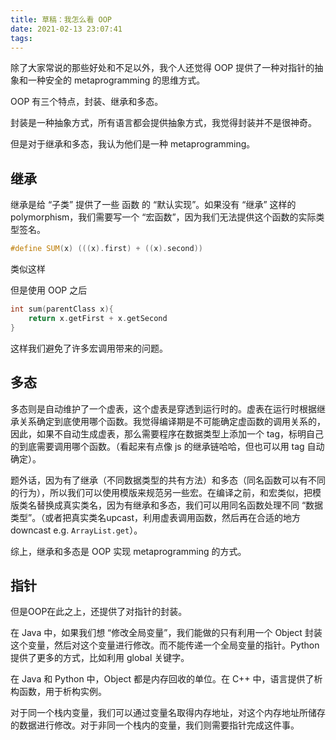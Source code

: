 ```yaml
---
title: 草稿：我怎么看 OOP
date: 2021-02-13 23:07:41
tags:
---
```


除了大家常说的那些好处和不足以外，我个人还觉得 OOP 提供了一种对指针的抽象和一种安全的 metaprogramming 的思维方式。

OOP 有三个特点，封装、继承和多态。

封装是一种抽象方式，所有语言都会提供抽象方式，我觉得封装并不是很神奇。

但是对于继承和多态，我认为他们是一种 metaprogramming。

## 继承

继承是给 “子类” 提供了一些 函数 的 “默认实现”。如果没有 “继承” 这样的 polymorphism，我们需要写一个 “宏函数”，因为我们无法提供这个函数的实际类型签名。

```c++
#define SUM(x) (((x).first) + ((x).second))
```

类似这样

但是使用 OOP 之后

```c++
int sum(parentClass x){
	return x.getFirst + x.getSecond
}
```

这样我们避免了许多宏调用带来的问题。

## 多态

多态则是自动维护了一个虚表，这个虚表是穿透到运行时的。虚表在运行时根据继承关系确定到底使用哪个函数。我觉得编译期是不可能确定虚函数的调用关系的，因此，如果不自动生成虚表，那么需要程序在数据类型上添加一个 tag，标明自己的到底需要调用哪个函数。（看起来有点像 js 的继承链哈哈，但也可以用 tag 自动确定）。

题外话，因为有了继承（不同数据类型的共有方法）和多态（同名函数可以有不同的行为），所以我们可以使用模版来规范另一些宏。在编译之前，和宏类似，把模版类名替换成真实类名，因为有继承和多态，我们可以用同名函数处理不同 “数据类型”。（或者把真实类名upcast，利用虚表调用函数，然后再在合适的地方downcast e.g. `ArrayList.get`）。

综上，继承和多态是 OOP 实现 metaprogramming 的方式。

## 指针

但是OOP在此之上，还提供了对指针的封装。

在 Java 中，如果我们想 “修改全局变量”，我们能做的只有利用一个 Object 封装这个变量，然后对这个变量进行修改。而不能传递一个全局变量的指针。Python 提供了更多的方式，比如利用 global 关键字。

在 Java 和 Python 中，Object 都是内存回收的单位。在 C++ 中，语言提供了析构函数，用于析构实例。

对于同一个栈内变量，我们可以通过变量名取得内存地址，对这个内存地址所储存的数据进行修改。对于非同一个栈内的变量，我们则需要指针完成这件事。



